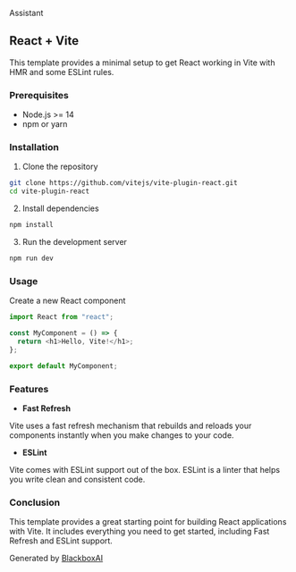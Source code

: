 Assistant
## React + Vite

This template provides a minimal setup to get React working in Vite with HMR and some ESLint rules.

### Prerequisites

- Node.js >= 14
- npm or yarn

### Installation

1. Clone the repository

```sh
git clone https://github.com/vitejs/vite-plugin-react.git
cd vite-plugin-react
```

2. Install dependencies

```sh
npm install
```

3. Run the development server

```sh
npm run dev
```

### Usage

Create a new React component

```js
import React from "react";

const MyComponent = () => {
  return <h1>Hello, Vite!</h1>;
};

export default MyComponent;
```

### Features

- **Fast Refresh**

Vite uses a fast refresh mechanism that rebuilds and reloads your components instantly when you make changes to your code.

- **ESLint**

Vite comes with ESLint support out of the box. ESLint is a linter that helps you write clean and consistent code.

### Conclusion

This template provides a great starting point for building React applications with Vite. It includes everything you need to get started, including Fast Refresh and ESLint support.

Generated by [BlackboxAI](https://www.useblackbox.ai)